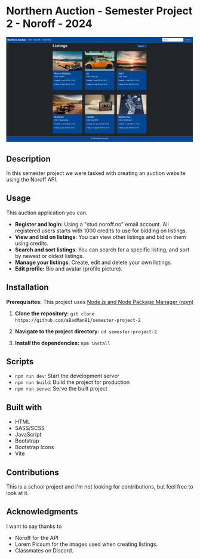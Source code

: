 # Northern Auction - Semester Project 2 - Noroff - 2024

<img src="./img/Northern-Auction.jpg" alt="Image of Northern Auction website" width="500" />

## Description

In this semester project we were tasked with creating an auction website using the Noroff API.

## Usage

This auction application you can.

- **Register and login:** Using a "stud.noroff.no" email account. All registered users starts with 1000 credits to use for bidding on listings.
- **View and bid on listings**: You can view other listings and bid on them using credits.
- **Search and sort listings**: You can search for a specific listing, and sort by newest or oldest listings.
- **Manage your listings**: Create, edit and delete your own listings.
- **Edit profile:** Bio and avatar (profile picture).

## Installation

**Prerequisites:** This project uses [Node.js and Node Package Manager (npm)](https://nodejs.org/en/download/)

1. **Clone the repository:** `git clone https://github.com/aBadMan91/semester-project-2`

2. **Navigate to the project directory:** `cd semester-project-2`

3. **Install the dependencies:** `npm install`

## Scripts

- `npm run dev`: Start the development server
- `npm run build`: Build the project for production
- `npm run serve`: Serve the built project

## Built with

- HTML
- SASS/SCSS
- JavaScript
- Bootstrap
- Bootstrap Icons
- Vite

## Contributions

This is a school project and I'm not looking for contributions, but feel free to look at it.

## Acknowledgments

I want to say thanks to

- Noroff for the API
- Lorem Picsum for the images used when creating listings.
- Classmates on Discord.
